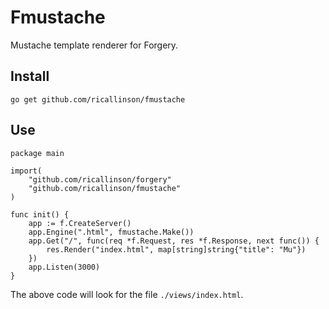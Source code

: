 # Fmustache

Mustache template renderer for Forgery.

## Install

    go get github.com/ricallinson/fmustache

## Use

    package main

    import(
        "github.com/ricallinson/forgery"
        "github.com/ricallinson/fmustache"
    )

    func init() {
        app := f.CreateServer()
        app.Engine(".html", fmustache.Make())
        app.Get("/", func(req *f.Request, res *f.Response, next func()) {
            res.Render("index.html", map[string]string{"title": "Mu"})
        })
        app.Listen(3000)
    }

The above code will look for the file `./views/index.html`.